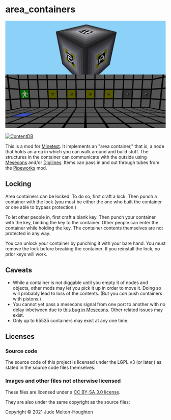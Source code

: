 # area\_containers

![The outside and inside of an area container](screenshot.png)

[![ContentDB](https://content.minetest.net/packages/jwmhjwmh/area_containers/shields/title/)](https://content.minetest.net/packages/jwmhjwmh/area_containers/)

This is a mod for [Minetest][1]. It implements an "area container," that is,
a node that holds an area in which you can walk around and build stuff. The
structures in the container can communicate with the outside using
[Mesecons][2] and/or [Digilines][3]. Items can pass in and out through tubes
from the [Pipeworks][4] mod.

## Locking

Area containers can be locked. To do so, first craft a lock. Then punch a
container with the lock (you must be either the one who built the container or
one able to bypass protection.)

To let other people in, first craft a blank key. Then punch your container with
the key, binding the key to the container. Other people can enter the container
while holding the key. The container contents themselves are not protected in
any way.

You can unlock your container by punching it with your bare hand. You must
remove the lock before breaking the container. If you reinstall the lock,
no prior keys will work.

## Caveats

- While a container is not diggable until you empty it of nodes and objects,
  other mods may let you pick it up in order to move it. Doing so will probably
  lead to loss of the contents. (But you _can_ push containers with pistons.)
- You cannot yet pass a mesecons signal from one port to another with no delay
  inbetween due to [this bug in Mesecons][5]. Other related issues may exist.
- Only up to 65535 containers may exist at any one time.

## Licenses

### Source code

The source code of this project is licensed under the LGPL v3 (or later,)
as stated in the source code files themselves.

### Images and other files not otherwise licensed

These files are licensed under a [CC BY-SA 3.0 license][6].

They are also under the same copyright as the source files:

Copyright © 2021 Jude Melton-Houghton

[1]: https://www.minetest.net/
[2]: https://mesecons.net/
[3]: https://mesecons.net/digilines.html
[4]: https://gitlab.com/VanessaE/pipeworks/-/wikis/home
[5]: https://github.com/minetest-mods/mesecons/issues/571
[6]: https://creativecommons.org/licenses/by-sa/3.0/
